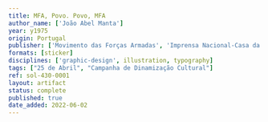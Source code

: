 ```yaml
---
title: MFA, Povo. Povo, MFA
author_name: ['João Abel Manta']
year: y1975
origin: Portugal
publisher: ['Movimento das Forças Armadas', 'Imprensa Nacional-Casa da Moeda']
formats: [sticker]
disciplines: ['graphic-design', illustration, typography]
tags: ["25 de Abril", "Campanha de Dinamização Cultural"]
ref: sol-430-0001
layout: artifact
status: complete
published: true
date_added: 2022-06-02
---
```

